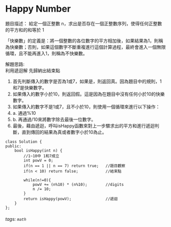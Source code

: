 # Happy Number

題目描述：
給定一個正整數 n，求出是否存在一個正整數序列，使得任何正整數的平方和的和等於 1

「快樂數」的定義是：將一個整數的各位數字的平方相加後，如果結果為1，則稱為快樂數；否則，如果這個數字不斷重複進行這個計算過程，最終會進入一個無限循環，且不能再進入1，則稱為不快樂數。

解題思路:  
利用遞迴解 先歸納出結束點

1. 首先判斷傳入的數字是否為1或7，如果是，則返回真。因為題目中的規則，1和7是快樂數字。
1. 如果傳入的數字小於10，則返回假。這是因為在題目中沒有任何小於10的快樂數字。
1. 如果傳入的數字不是1或7，且不小於10，則使用一個循環來進行以下操作：
1. a. 通過%10
1. b. 再通過/10來將數字除去最後一位數字。
1. 最後，藉由遞迴，呼叫isHappy函數來對上一步驟求出的平方和進行遞迴判斷，直到傳回的結果為真或者數字小於10為止。


 
```
class Solution {
public:
    bool isHappy(int n) {
        //1~10中 1和7成立
        int powV = 0;
        if(n == 1 || n == 7) return true;   //題目觀察
        if(n < 10) return false;            //結束點
        
        while(n!=0){
            powV += (n%10) * (n%10);        //digits
            n /= 10;
        }
        return isHappy(powV);               //遞迴
    }
};
```



###### tags: `math`